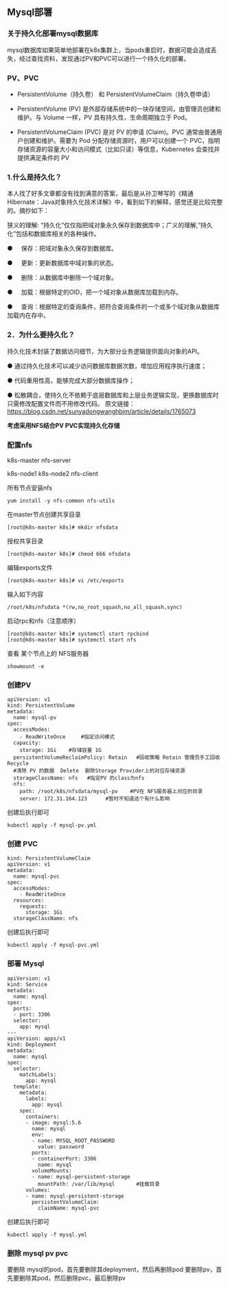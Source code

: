 ## Mysql部署

### 关于持久化部署mysql数据库
  mysql数据库如果简单地部署在k8s集群上，当pods重启时，数据可能会造成丢失，经过查找资料，发现通过PV和PVC可以进行一个持久化的部署。
  
### PV、PVC
- PersistentVolume（持久卷） 和 PersistentVolumeClaim（持久卷申请）
- PersistentVolume (PV) 是外部存储系统中的一块存储空间，由管理员创建和维护。与 Volume 一样，PV 具有持久性，生命周期独立于 Pod。

- PersistentVolumeClaim (PVC) 是对 PV 的申请 (Claim)。PVC 通常由普通用户创建和维护。需要为 Pod 分配存储资源时，用户可以创建一个 PVC，指明存储资源的容量大小和访问模式（比如只读）等信息，Kubernetes 会查找并提供满足条件的 PV

### 1.什么是持久化？
本人找了好多文章都没有找到满意的答案，最后是从孙卫琴写的《精通Hibernate：Java对象持久化技术详解》中，看到如下的解释，感觉还是比较完整的。摘抄如下：

狭义的理解: “持久化”仅仅指把域对象永久保存到数据库中；广义的理解,“持久化”包括和数据库相关的各种操作。

●     保存：把域对象永久保存到数据库。

●     更新：更新数据库中域对象的状态。

●     删除：从数据库中删除一个域对象。

●     加载：根据特定的OID，把一个域对象从数据库加载到内存。

●     查询：根据特定的查询条件，把符合查询条件的一个或多个域对象从数据库加载内在存中。

### 2．为什么要持久化？
持久化技术封装了数据访问细节，为大部分业务逻辑提供面向对象的API。

● 通过持久化技术可以减少访问数据库数据次数，增加应用程序执行速度；

● 代码重用性高，能够完成大部分数据库操作；

● 松散耦合，使持久化不依赖于底层数据库和上层业务逻辑实现，更换数据库时只需修改配置文件而不用修改代码。
原文链接：https://blog.csdn.net/sunyadongwanghbjm/article/details/1765073

**考虑采用NFS结合PV PVC实现持久化存储**

### 配置nfs
k8s-master  nfs-server

k8s-node1  k8s-node2 nfs-client

所有节点安装nfs
```
yum install -y nfs-common nfs-utils 
```
在master节点创建共享目录
```
[root@k8s-master k8s]# mkdir nfsdata
```
授权共享目录
```
[root@k8s-master k8s]# chmod 666 nfsdata
```
编辑exports文件
```
[root@k8s-master k8s]# vi /etc/exports
```
输入如下内容
```
/root/k8s/nfsdata *(rw,no_root_squash,no_all_squash,sync)
```

启动rpc和nfs（注意顺序）
```
[root@k8s-master k8s]# systemctl start rpcbind
[root@k8s-master k8s]# systemctl start nfs
```
查看 某个节点上的 NFS服务器
```
showmount -e
```
### 创建PV


```
apiVersion: v1
kind: PersistentVolume
metadata:
  name: mysql-pv
spec:
  accessModes:
    - ReadWriteOnce     #指定访问模式
  capacity:
    storage: 1Gi    #存储容量 1G
  persistentVolumeReclaimPolicy: Retain   #回收策略 Retain 管理员手工回收 Recycle  
  #清除 PV 的数据  Delete  删除Storage Provider上的对应存储资源
  storageClassName: nfs   #指定PV 的class为nfs
  nfs:
    path: /root/k8s/nfsdata/mysql-pv    #PV在 NFS服务器上对应的目录
    server: 172.31.164.123      #暂时不知道这个有什么影响
```
创建后执行即可
```
kubectl apply -f mysql-pv.yml
```

### 创建 PVC

```
kind: PersistentVolumeClaim
apiVersion: v1
metadata:
  name: mysql-pvc
spec:
  accessModes:
    - ReadWriteOnce
  resources:
    requests:
      storage: 1Gi
  storageClassName: nfs
```
创建后执行即可
```
kubectl apply -f mysql-pvc.yml
```

### 部署 Mysql

```
apiVersion: v1
kind: Service
metadata:
  name: mysql
spec:
  ports:
  - port: 3306
  selector:
    app: mysql
---
apiVersion: apps/v1
kind: Deployment
metadata:
  name: mysql
spec:
  selector:
    matchLabels:
      app: mysql
  template:
    metadata:
      labels:
        app: mysql
    spec:
      containers:
      - image: mysql:5.6
        name: mysql
        env:
        - name: MYSQL_ROOT_PASSWORD
          value: password
        ports:
        - containerPort: 3306
          name: mysql
        volumeMounts:
        - name: mysql-persistent-storage
          mountPath: /var/lib/mysql       #挂载目录
      volumes:
      - name: mysql-persistent-storage
        persistentVolumeClaim:
          claimName: mysql-pvc
```

创建后执行即可
```
kubectl apply -f mysql.yml
```

### 删除 mysql pv pvc
要删除 mysql的pod，首先要删除其deployment，然后再删除pod
要删除pv，首先要删除其pod，然后删除pvc，最后删除pv

